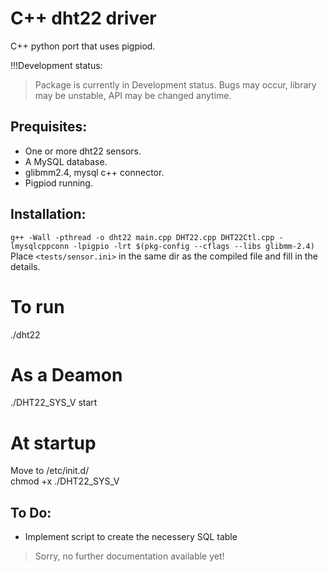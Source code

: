 # C++ dht22 driver
C++ python port that uses pigpiod.<br>

!!!Development status:<br>
> Package is currently in Development status. Bugs may occur, library may be unstable, API may be changed anytime.<br>

## Prequisites:
- One or more dht22 sensors.
- A MySQL database.
- glibmm2.4, mysql c++ connector.
- Pigpiod running.

## Installation:
`g++ -Wall -pthread -o dht22 main.cpp DHT22.cpp DHT22Ctl.cpp -lmysqlcppconn -lpigpio -lrt $(pkg-config --cflags --libs glibmm-2.4)`<br>
Place `<tests/sensor.ini>` in the same dir as the compiled file and fill in the details.<br>

# To run
./dht22
<br>

# As a Deamon
./DHT22_SYS_V start
<br>

# At startup
Move to /etc/init.d/<br>
chmod +x ./DHT22_SYS_V

## To Do:
- Implement script to create the necessery SQL table

> Sorry, no further documentation available yet!
